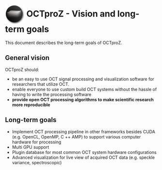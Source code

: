  # <img style="vertical-align:middle" img src="images/octproz_icon.png" width="64"> OCTproZ - Vision and long-term goals

This document describes the long-term goals of OCTproZ.   


General vision
----------
OCTproZ should:
- be an easy to use OCT signal processing and visualization software for researchers that utilize OCT.
- enable everyone to use custom build OCT systems without the hassle of having to write the processing software
- __provide open OCT processing algorithms to make scientific research more reproducible__



Long-term goals
----------
- Implement OCT processing pipeline in other frameworks besides CUDA (e.g. OpenCL, OpenMP, C ++ AMP) to support various computer hardware for processing
- Multi GPU support
- Plugin database for most common OCT system hardware configurations
- Advanced visualization for live view of acquired OCT data (e.g. speckle variance, spectroscopic)
